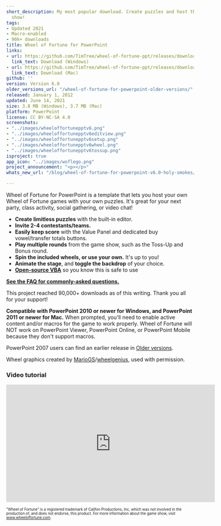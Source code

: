 ```yaml
---
short_description: My most popular download. Create puzzles and host the popular game
  show!
tags:
- Updated 2021
- Macro-enabled
- 90k+ downloads
title: Wheel of Fortune for PowerPoint
links:
- url: https://github.com/TimTree/wheel-of-fortune-ppt/releases/download/v6.0/WheelofFortune6.0.pptm
  link_text: Download (Windows)
- url: https://github.com/TimTree/wheel-of-fortune-ppt/releases/download/v6.0/WheelofFortuneMac6.0.zip
  link_text: Download (Mac)
github: ''
version: Version 6.0
older_versions_url: "/wheel-of-fortune-for-powerpoint-older-versions/"
released: January 1, 2012
updated: June 14, 2021
size: 3.8 MB (Windows), 3.7 MB (Mac)
platform: PowerPoint
license: CC BY-NC-SA 4.0
screenshots:
- "../images/wheeloffortunepptv6.png"
- "../images/wheeloffortunepptv6editview.png"
- "../images/wheeloffortunepptv6setup.png"
- "../images/wheeloffortunepptv6wheel.png"
- "../images/wheeloffortunepptv6tossup.png"
isproject: true
app_icon: "../images/woflogo.png"
project_announcement: "<p></p>"
whats_new_url: "/blog/wheel-of-fortune-for-powerpoint-v6.0-holy-smokes/"

---
```

Wheel of Fortune for PowerPoint is a template that lets you host your own Wheel of Fortune games with your own puzzles. It's great for your next party, class activity, social gathering, or video chat!

* **Create limitless puzzles** with the built-in editor.
* **Invite 2-4 contestants/teams.**
* **Easily keep score** with the Value Panel and dedicated buy vowel/transfer totals buttons.
* **Play multiple rounds** from the game show, such as the Toss-Up and Bonus round.
* **Spin the included wheels, or use your own.** It's up to you!
* **Animate the stage**, and **toggle the backdrop** of your choice.
* <a href="https://github.com/TimTree/wheel-of-fortune-ppt" target="_blank" rel="noreferrer noopener">**Open-source VBA**</a> so you know this is safe to use

[**See the FAQ for commonly-asked questions.**](/wheel-of-fortune-for-powerpoint-faq/)

This project reached 90,000+ downloads as of this writing. Thank you all for your support!

**Compatible with PowerPoint 2010 or newer for Windows, and PowerPoint 2011 or newer for Mac.** When prompted, you'll need to enable active content and/or macros for the game to work properly. Wheel of Fortune will NOT work on PowerPoint Viewer, PowerPoint Online, or PowerPoint Mobile because they don't support macros.

PowerPoint 2007 users can find an earlier release in [Older versions](/wheel-of-fortune-for-powerpoint-older-versions/).

Wheel graphics created by <a href="https://buyavowel.boards.net/thread/6608/all-wheel-wedges" target="_blank" rel="noreferrer noopener">MarioGS</a>/<a href="https://www.deviantart.com/wheelgenius" target="_blank" rel="noreferrer noopener">wheelgenius</a>, used with permission.

### Video tutorial

<div class="videoWrapper"> <iframe title="Wheel of Fortune for PowerPoint video tutorial" allowfullscreen="" frameborder="0" height="315" src="https://www.youtube-nocookie.com/embed/QVPlyuG7L7s" width="560"></iframe> </div>

<sup><sub>"Wheel of Fortune" is a registered trademark of Califon Productions, Inc, which was not involved in the production of, and does not endorse, this product. For more information about the game show, visit <a href="https://www.wheeloffortune.com" target="_blank" rel="noreferrer noopener">www.wheeloffortune.com</a>.</sub></sup>